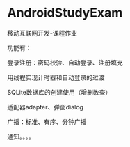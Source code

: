 # AndroidStudyExam
移动互联网开发-课程作业

功能有：

登录注册：密码校验、自动登录、注册填充

用线程实现计时器和自动登录的过渡

SQLite数据库的创建使用（增删改查）

适配器adapter、弹窗dialog

广播：标准、有序、分钟广播

通知。。。。
